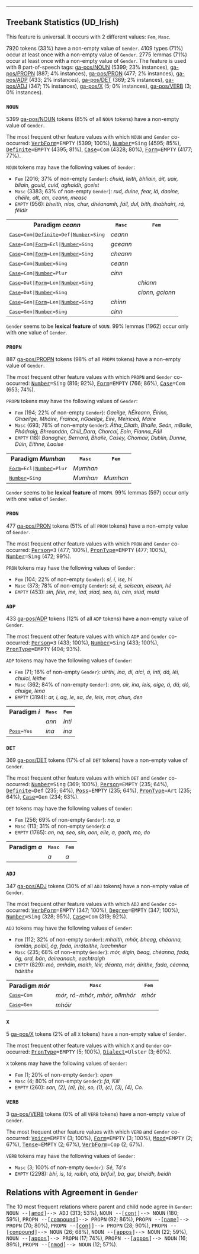 

--------------------------------------------------------------------------------

## Treebank Statistics (UD_Irish)

This feature is universal.
It occurs with 2 different values: `Fem`, `Masc`.

7920 tokens (33%) have a non-empty value of `Gender`.
4109 types (71%) occur at least once with a non-empty value of `Gender`.
2775 lemmas (71%) occur at least once with a non-empty value of `Gender`.
The feature is used with 8 part-of-speech tags: [ga-pos/NOUN]() (5399; 23% instances), [ga-pos/PROPN]() (887; 4% instances), [ga-pos/PRON]() (477; 2% instances), [ga-pos/ADP]() (433; 2% instances), [ga-pos/DET]() (369; 2% instances), [ga-pos/ADJ]() (347; 1% instances), [ga-pos/X]() (5; 0% instances), [ga-pos/VERB]() (3; 0% instances).

### `NOUN`

5399 [ga-pos/NOUN]() tokens (85% of all `NOUN` tokens) have a non-empty value of `Gender`.

The most frequent other feature values with which `NOUN` and `Gender` co-occurred: <tt><a href="VerbForm.html">VerbForm</a>=EMPTY</tt> (5399; 100%), <tt><a href="Number.html">Number</a>=Sing</tt> (4595; 85%), <tt><a href="Definite.html">Definite</a>=EMPTY</tt> (4395; 81%), <tt><a href="Case.html">Case</a>=Com</tt> (4328; 80%), <tt><a href="Form.html">Form</a>=EMPTY</tt> (4177; 77%).

`NOUN` tokens may have the following values of `Gender`:

* `Fem` (2016; 37% of non-empty `Gender`): <em>chuid, leith, bhliain, áit, uair, bliain, gcuid, cuid, aghaidh, gceist</em>
* `Masc` (3383; 63% of non-empty `Gender`): <em>rud, duine, fear, lá, daoine, chéile, alt, am, ceann, measc</em>
* `EMPTY` (956): <em>bheith, níos, chur, dhéanamh, fáil, dul, bith, thabhairt, rá, féidir</em>

<table>
  <tr><th>Paradigm <i>ceann</i></th><th><tt>Masc</tt></th><th><tt>Fem</tt></th></tr>
  <tr><td><tt><a href="Case.html">Case</a>=Com|<a href="Definite.html">Definite</a>=Def|<a href="Number.html">Number</a>=Sing</tt></td><td><em>ceann</em></td><td></td></tr>
  <tr><td><tt><a href="Case.html">Case</a>=Com|<a href="Form.html">Form</a>=Ecl|<a href="Number.html">Number</a>=Sing</tt></td><td><em>gceann</em></td><td></td></tr>
  <tr><td><tt><a href="Case.html">Case</a>=Com|<a href="Form.html">Form</a>=Len|<a href="Number.html">Number</a>=Sing</tt></td><td><em>cheann</em></td><td></td></tr>
  <tr><td><tt><a href="Case.html">Case</a>=Com|<a href="Number.html">Number</a>=Sing</tt></td><td><em>ceann</em></td><td></td></tr>
  <tr><td><tt><a href="Case.html">Case</a>=Com|<a href="Number.html">Number</a>=Plur</tt></td><td><em>cinn</em></td><td></td></tr>
  <tr><td><tt><a href="Case.html">Case</a>=Dat|<a href="Form.html">Form</a>=Len|<a href="Number.html">Number</a>=Sing</tt></td><td></td><td><em>chionn</em></td></tr>
  <tr><td><tt><a href="Case.html">Case</a>=Dat|<a href="Number.html">Number</a>=Sing</tt></td><td></td><td><em>cionn, gcionn</em></td></tr>
  <tr><td><tt><a href="Case.html">Case</a>=Gen|<a href="Form.html">Form</a>=Len|<a href="Number.html">Number</a>=Sing</tt></td><td><em>chinn</em></td><td></td></tr>
  <tr><td><tt><a href="Case.html">Case</a>=Gen|<a href="Number.html">Number</a>=Sing</tt></td><td><em>cinn</em></td><td></td></tr>
</table>

`Gender` seems to be **lexical feature** of `NOUN`. 99% lemmas (1962) occur only with one value of `Gender`.

### `PROPN`

887 [ga-pos/PROPN]() tokens (98% of all `PROPN` tokens) have a non-empty value of `Gender`.

The most frequent other feature values with which `PROPN` and `Gender` co-occurred: <tt><a href="Number.html">Number</a>=Sing</tt> (816; 92%), <tt><a href="Form.html">Form</a>=EMPTY</tt> (766; 86%), <tt><a href="Case.html">Case</a>=Com</tt> (653; 74%).

`PROPN` tokens may have the following values of `Gender`:

* `Fem` (194; 22% of non-empty `Gender`): <em>Gaeilge, hÉireann, Éirinn, Ghaeilge, Mháire, Fraince, nGaeilge, Éire, Meiriceá, Máire</em>
* `Masc` (693; 78% of non-empty `Gender`): <em>Átha_Cliath, Bhaile, Seán, mBaile, Phádraig, Bhreandán, Chill_Dara, Chorcaí, Eoin, Fianna_Fáil</em>
* `EMPTY` (18): <em>Banagher, Bernard, Bhaile, Casey, Chomair, Dublin, Dunne, Dúin, Eithne, Laoise</em>

<table>
  <tr><th>Paradigm <i>Mumhan</i></th><th><tt>Masc</tt></th><th><tt>Fem</tt></th></tr>
  <tr><td><tt><a href="Form.html">Form</a>=Ecl|<a href="Number.html">Number</a>=Plur</tt></td><td><em>Mumhan</em></td><td></td></tr>
  <tr><td><tt><a href="Number.html">Number</a>=Sing</tt></td><td><em>Mumhan</em></td><td><em>Mumhan</em></td></tr>
</table>

`Gender` seems to be **lexical feature** of `PROPN`. 99% lemmas (597) occur only with one value of `Gender`.

### `PRON`

477 [ga-pos/PRON]() tokens (51% of all `PRON` tokens) have a non-empty value of `Gender`.

The most frequent other feature values with which `PRON` and `Gender` co-occurred: <tt><a href="Person.html">Person</a>=3</tt> (477; 100%), <tt><a href="PronType.html">PronType</a>=EMPTY</tt> (477; 100%), <tt><a href="Number.html">Number</a>=Sing</tt> (472; 99%).

`PRON` tokens may have the following values of `Gender`:

* `Fem` (104; 22% of non-empty `Gender`): <em>sí, í, ise, hí</em>
* `Masc` (373; 78% of non-empty `Gender`): <em>sé, é, seisean, eisean, hé</em>
* `EMPTY` (453): <em>sin, féin, mé, iad, siad, seo, tú, cén, siúd, muid</em>

### `ADP`

433 [ga-pos/ADP]() tokens (12% of all `ADP` tokens) have a non-empty value of `Gender`.

The most frequent other feature values with which `ADP` and `Gender` co-occurred: <tt><a href="Person.html">Person</a>=3</tt> (433; 100%), <tt><a href="Number.html">Number</a>=Sing</tt> (433; 100%), <tt><a href="PronType.html">PronType</a>=EMPTY</tt> (404; 93%).

`ADP` tokens may have the following values of `Gender`:

* `Fem` (71; 16% of non-empty `Gender`): <em>uirthi, ina, di, aici, á, inti, dá, léi, chuici, léithe</em>
* `Masc` (362; 84% of non-empty `Gender`): <em>ann, air, ina, leis, aige, á, dá, dó, chuige, lena</em>
* `EMPTY` (3194): <em>ar, i, ag, le, sa, de, leis, mar, chun, den</em>

<table>
  <tr><th>Paradigm <i>i</i></th><th><tt>Masc</tt></th><th><tt>Fem</tt></th></tr>
  <tr><td><tt></tt></td><td><em>ann</em></td><td><em>inti</em></td></tr>
  <tr><td><tt><a href="Poss.html">Poss</a>=Yes</tt></td><td><em>ina</em></td><td><em>ina</em></td></tr>
</table>

### `DET`

369 [ga-pos/DET]() tokens (17% of all `DET` tokens) have a non-empty value of `Gender`.

The most frequent other feature values with which `DET` and `Gender` co-occurred: <tt><a href="Number.html">Number</a>=Sing</tt> (369; 100%), <tt><a href="Person.html">Person</a>=EMPTY</tt> (235; 64%), <tt><a href="Definite.html">Definite</a>=Def</tt> (235; 64%), <tt><a href="Poss.html">Poss</a>=EMPTY</tt> (235; 64%), <tt><a href="PronType.html">PronType</a>=Art</tt> (235; 64%), <tt><a href="Case.html">Case</a>=Gen</tt> (234; 63%).

`DET` tokens may have the following values of `Gender`:

* `Fem` (256; 69% of non-empty `Gender`): <em>na, a</em>
* `Masc` (113; 31% of non-empty `Gender`): <em>a</em>
* `EMPTY` (1765): <em>an, na, seo, sin, aon, eile, a, gach, mo, do</em>

<table>
  <tr><th>Paradigm <i>a</i></th><th><tt>Masc</tt></th><th><tt>Fem</tt></th></tr>
  <tr><td><tt></tt></td><td><em>a</em></td><td><em>a</em></td></tr>
</table>

### `ADJ`

347 [ga-pos/ADJ]() tokens (30% of all `ADJ` tokens) have a non-empty value of `Gender`.

The most frequent other feature values with which `ADJ` and `Gender` co-occurred: <tt><a href="VerbForm.html">VerbForm</a>=EMPTY</tt> (347; 100%), <tt><a href="Degree.html">Degree</a>=EMPTY</tt> (347; 100%), <tt><a href="Number.html">Number</a>=Sing</tt> (328; 95%), <tt><a href="Case.html">Case</a>=Com</tt> (319; 92%).

`ADJ` tokens may have the following values of `Gender`:

* `Fem` (112; 32% of non-empty `Gender`): <em>mhaith, mhór, bheag, chéanna, iomlán, poiblí, óg, fada, inrátaithe, luachmhar</em>
* `Masc` (235; 68% of non-empty `Gender`): <em>mór, éigin, beag, chéanna, fada, óg, ard, bán, deireanach, eachtraigh</em>
* `EMPTY` (829): <em>mó, amháin, maith, léir, déanta, mór, áirithe, fada, céanna, háirithe</em>

<table>
  <tr><th>Paradigm <i>mór</i></th><th><tt>Masc</tt></th><th><tt>Fem</tt></th></tr>
  <tr><td><tt><a href="Case.html">Case</a>=Com</tt></td><td><em>mór, ró-mhór, mhór, ollmhór</em></td><td><em>mhór</em></td></tr>
  <tr><td><tt><a href="Case.html">Case</a>=Gen</tt></td><td><em>mhóir</em></td><td></td></tr>
</table>

### `X`

5 [ga-pos/X]() tokens (2% of all `X` tokens) have a non-empty value of `Gender`.

The most frequent other feature values with which `X` and `Gender` co-occurred: <tt><a href="PronType.html">PronType</a>=EMPTY</tt> (5; 100%), <tt><a href="Dialect.html">Dialect</a>=Ulster</tt> (3; 60%).

`X` tokens may have the following values of `Gender`:

* `Fem` (1; 20% of non-empty `Gender`): <em>open</em>
* `Masc` (4; 80% of non-empty `Gender`): <em>fá, Kill</em>
* `EMPTY` (260): <em>san, (2), (a), (b), so, (1), (c), (3), (4), Co.</em>

### `VERB`

3 [ga-pos/VERB]() tokens (0% of all `VERB` tokens) have a non-empty value of `Gender`.

The most frequent other feature values with which `VERB` and `Gender` co-occurred: <tt><a href="Voice.html">Voice</a>=EMPTY</tt> (3; 100%), <tt><a href="Form.html">Form</a>=EMPTY</tt> (3; 100%), <tt><a href="Mood.html">Mood</a>=EMPTY</tt> (2; 67%), <tt><a href="Tense.html">Tense</a>=EMPTY</tt> (2; 67%), <tt><a href="VerbForm.html">VerbForm</a>=Cop</tt> (2; 67%).

`VERB` tokens may have the following values of `Gender`:

* `Masc` (3; 100% of non-empty `Gender`): <em>Sé, Tá's</em>
* `EMPTY` (2298): <em>bhí, is, tá, raibh, atá, bhfuil, ba, gur, bheidh, beidh</em>

## Relations with Agreement in `Gender`

The 10 most frequent relations where parent and child node agree in `Gender`:
<tt>NOUN --[<a href="../dep/amod.html">amod</a>]--> ADJ</tt> (313; 53%),
<tt>NOUN --[<a href="../dep/conj.html">conj</a>]--> NOUN</tt> (180; 59%),
<tt>PROPN --[<a href="../dep/compound.html">compound</a>]--> PROPN</tt> (92; 86%),
<tt>PROPN --[<a href="../dep/name.html">name</a>]--> PROPN</tt> (70; 80%),
<tt>PROPN --[<a href="../dep/conj.html">conj</a>]--> PROPN</tt> (28; 90%),
<tt>PROPN --[<a href="../dep/compound.html">compound</a>]--> NOUN</tt> (26; 68%),
<tt>NOUN --[<a href="../dep/appos.html">appos</a>]--> NOUN</tt> (22; 59%),
<tt>NOUN --[<a href="../dep/appos.html">appos</a>]--> PROPN</tt> (17; 74%),
<tt>PROPN --[<a href="../dep/appos.html">appos</a>]--> NOUN</tt> (16; 89%),
<tt>PROPN --[<a href="../dep/nmod.html">nmod</a>]--> NOUN</tt> (12; 57%).

